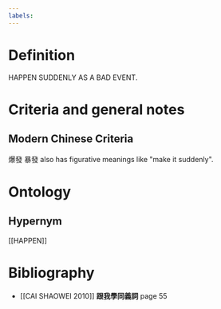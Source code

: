 ```yaml
---
labels: 
---
```


# Definition
HAPPEN SUDDENLY AS A BAD EVENT.
# Criteria and general notes
## Modern Chinese Criteria
爆發
暴發 also has figurative meanings like "make it suddenly".
# Ontology

## Hypernym
[[HAPPEN]]
# Bibliography
- [[CAI SHAOWEI 2010]]
**跟我學同義詞** page 55
